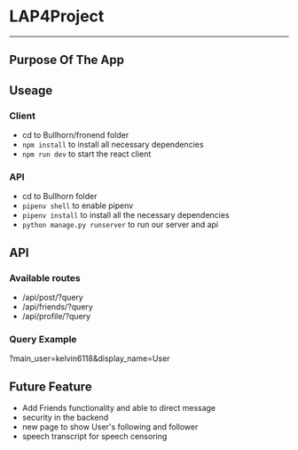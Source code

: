 # LAP4Project
--------------------------------
## Purpose Of The App


## Useage
### Client
- cd to Bullhorn/fronend folder
- `npm install` to install all necessary dependencies
- `npm run dev` to start the react client
### API
- cd to Bullhorn folder
- `pipenv shell` to enable pipenv
- `pipenv install` to install all the necessary dependencies
- `python manage.py runserver` to run our server and api


## API
### Available routes
- /api/post/?query
- /api/friends/?query
- /api/profile/?query
### Query Example
?main_user=kelvin6118&display_name=User

## Future Feature
- Add Friends functionality and able to direct message
- security in the backend
- new page to show User's following and follower
- speech transcript for speech censoring
